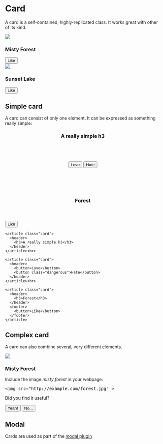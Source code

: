 # Card

A card is a self-contained, highly-replicated class. It works great with other of its kind.

<div class="row">
  <article class="card">
    <img src="/img/forest.jpg">
    <footer>
      <h3>Misty Forest</h3>
      <button>Like</button>
    </footer>
  </article>
  <article class="card">
    <img src="/img/lake.jpg">
    <footer>
      <h3>Sunset Lake</h3>
      <button>Like</button>
    </footer>
  </article>
</div>

## Simple card

A card can consist of only one element. It can be expressed as something really simple:

<article class="card">
  <header>
    <h3>A really simple h3</h3>
  </header>
</article><br>

<article class="card">
  <header>
    <button>Love</button>
    <button class="dangerous">Hate</button>
  </header>
</article><br>

<article class="card">
  <header>
    <h3>Forest</h3>
  </header>
  <footer>
    <button>Like</button>
  </footer>
</article>

    <article class="card">
      <header>
        <h3>A really simple h3</h3>
      </header>
    </article><br>

    <article class="card">
      <header>
        <button>Love</button>
        <button class="dangerous">Hate</button>
      </header>
    </article><br>

    <article class="card">
      <header>
        <h3>Forest</h3>
      </header>
      <footer>
        <button>Like</button>
      </footer>
    </article>


## Complex card

A card can also combine several, very different elements.


<article class="card">
  <img src="/img/forest.jpg">
  <footer>
    <h3>Misty Forest</h3>
    <p>Include the image <em>misty forest</em> in your webpage:</p>
    <!-- To stop the html and the link -->
    <pre>&lt;img src="http:&#47;&#47;example.com/forest.jpg" &gt;</pre>
    <p>Did you find it useful?</p>
    <button>Yeah!</button>
    <button class="warning">No...</button>
  </footer>
</article>



## Modal

Cards are used as part of the [modal plugin](/plugins/modal)
